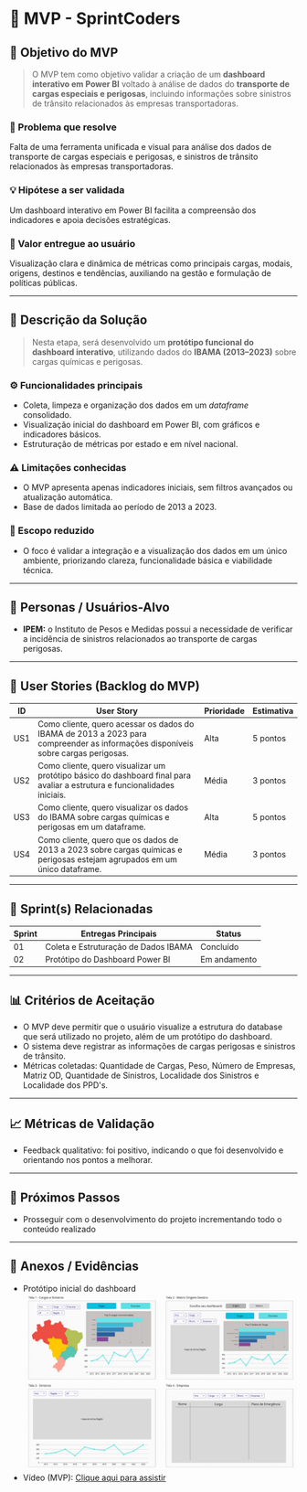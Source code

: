 # 📌 MVP - SprintCoders

## 🎯 Objetivo do MVP

> O MVP tem como objetivo validar a criação de um **dashboard interativo em Power BI** voltado à análise de dados do **transporte de cargas especiais e perigosas**, incluindo informações sobre sinistros de trânsito relacionados às empresas transportadoras.

### 🧩 Problema que resolve
Falta de uma ferramenta unificada e visual para análise dos dados de transporte de cargas especiais e perigosas, e sinistros de trânsito relacionados às empresas transportadoras.

### 💡 Hipótese a ser validada
Um dashboard interativo em Power BI facilita a compreensão dos indicadores e apoia decisões estratégicas.

### 🚀 Valor entregue ao usuário
Visualização clara e dinâmica de métricas como principais cargas, modais, origens, destinos e tendências, auxiliando na gestão e formulação de políticas públicas.

---

## 📝 Descrição da Solução

> Nesta etapa, será desenvolvido um **protótipo funcional do dashboard interativo**, utilizando dados do **IBAMA (2013–2023)** sobre cargas químicas e perigosas.

### ⚙️ Funcionalidades principais
- Coleta, limpeza e organização dos dados em um *dataframe* consolidado.  
- Visualização inicial do dashboard em Power BI, com gráficos e indicadores básicos.  
- Estruturação de métricas por estado e em nível nacional.  

### ⚠️ Limitações conhecidas
- O MVP apresenta apenas indicadores iniciais, sem filtros avançados ou atualização automática.  
- Base de dados limitada ao período de 2013 a 2023.  

### 🎯 Escopo reduzido
- O foco é validar a integração e a visualização dos dados em um único ambiente, priorizando clareza, funcionalidade básica e viabilidade técnica.

---

## 👥 Personas / Usuários-Alvo
- **IPEM:** o Instituto de Pesos e Medidas possui a necessidade de verificar a incidência de sinistros relacionados ao transporte de cargas perigosas. 
---

## 🔑 User Stories (Backlog do MVP)

| ID  | User Story                                                                                                                       | Prioridade | Estimativa  |
|-----|----------------------------------------------------------------------------------------------------------------------------------|------------|-------------|
| US1 | Como cliente, quero acessar os dados do IBAMA de 2013 a 2023 para compreender as informações disponíveis sobre cargas perigosas. | Alta       | 5 pontos    |
| US2 | Como cliente, quero visualizar um protótipo básico do dashboard final para avaliar a estrutura e funcionalidades iniciais.       | Média      | 3 pontos    |
| US3 | Como cliente, quero visualizar os dados do IBAMA sobre cargas químicas e perigosas em um dataframe.                              | Alta       | 5 pontos    |
| US4 | Como cliente, quero que os dados de 2013 a 2023 sobre cargas químicas e perigosas estejam agrupados em um único dataframe.       | Média      | 3 pontos    |


---

## 📅 Sprint(s) Relacionadas
| Sprint | Entregas Principais                          | Status   |
|--------|----------------------------------------------|----------|
| 01     | Coleta e Estruturação de Dados IBAMA         | Concluído|
| 02     | Protótipo do Dashboard Power BI              | Em andamento |

---

## 📊 Critérios de Aceitação
- O MVP deve permitir que o usuário visualize a estrutura do database que será utilizado no projeto, além de um protótipo do dashboard.
- O sistema deve registrar as informações de cargas perigosas e sinistros de trânsito.
- Métricas coletadas: Quantidade de Cargas, Peso, Número de Empresas, Matriz OD, Quantidade de Sinistros, Localidade dos Sinistros e Localidade dos PPD's. 

---

## 📈 Métricas de Validação
- Feedback qualitativo: foi positivo, indicando o que foi desenvolvido e orientando nos pontos a melhorar.

---

## 🚀 Próximos Passos
- Prosseguir com o desenvolvimento do projeto incrementando todo o conteúdo realizado
  
---

## 📂 Anexos / Evidências
- Protótipo inicial do dashboard
![Protótipo Inicial](sprint01.png)
- Vídeo (MVP): [Clique aqui para assistir](https://www.youtube.com/watch?v=lXKVnO3EobU)

 
